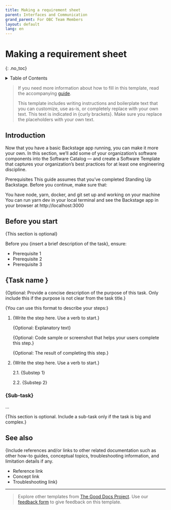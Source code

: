 ```yaml
---
title: Making a requirement sheet
parent: Interfaces and Communication
grand_parent: For OBC Team Members
layout: default
lang: en
---
```


# Making a requirement sheet
{: .no_toc}

<details markdown="block">
<summary>Table of Contents</summary>

- Table of Contents
{:toc}

</details>

> If you need more information about how to fill in this template, read the accompanying [guide](./guide_how-to.md).
>
> This template includes writing instructions and boilerplate text that you can customize, use as-is, or completely replace with your own text. This text is indicated in {curly brackets}. Make sure you replace the placeholders with your own text.

## Introduction
Now that you have a basic Backstage app running, you can make it more your own. In this section, we’ll add some of your organization’s software components into the Software Catalog — and create a Software Template that captures your organization’s best practices for at least one engineering discipline.

Prerequisites
This guide assumes that you’ve completed Standing Up Backstage. Before you continue, make sure that:

You have node, yarn, docker, and git set up and working on your machine
You can run yarn dev in your local terminal and see the Backstage app in your browser at http://localhost:3000


## Before you start

{This section is optional}

Before you {insert a brief description of the task}, ensure:

* Prerequisite 1
* Prerequisite 2
* Prerequisite 3

## {Task name }

{Optional: Provide a concise description of the purpose of this task. Only include this if the purpose is not clear from the task title.}

{You can use this format to describe your steps:}

1. {Write the step here. Use a verb to start.}

    {Optional: Explanatory text}

    {Optional: Code sample or screenshot that helps your users complete this step.}

    {Optional: The result of completing this step.}

2. {Write the step here. Use a verb to start.}

    2.1. {Substep 1}

    2.2. {Substep 2}

### {Sub-task}

...

{This section is optional. Include a sub-task only if the task is big and complex.}

## See also

{Include references and/or links to other related documentation such as other how-to guides, conceptual topics, troubleshooting information, and limitation details if any.

* Reference link
* Concept link
* Troubleshooting link}

---

> Explore other templates from [The Good Docs Project](https://thegooddocsproject.dev/). Use our [feedback form](https://thegooddocsproject.dev/feedback/?template=How-to) to give feedback on this template.
